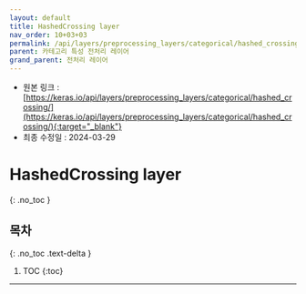 ```yaml
---
layout: default
title: HashedCrossing layer
nav_order: 10+03+03
permalink: /api/layers/preprocessing_layers/categorical/hashed_crossing/
parent: 카테고리 특성 전처리 레이어
grand_parent: 전처리 레이어
---
```


* 원본 링크 : [https://keras.io/api/layers/preprocessing_layers/categorical/hashed_crossing/](https://keras.io/api/layers/preprocessing_layers/categorical/hashed_crossing/){:target="_blank"}
* 최종 수정일 : 2024-03-29

# HashedCrossing layer
{: .no_toc }

## 목차
{: .no_toc .text-delta }

1. TOC
{:toc}

---
